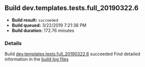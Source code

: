 ## Build dev.templates.tests.full_20190322.6
- **Build result:** `succeeded`
- **Build queued:** 3/22/2019 7:21:38 PM
- **Build duration:** 172.76 minutes
### Details
Build [dev.templates.tests.full_20190322.6](https://winappstudio.visualstudio.com/web/build.aspx?pcguid=a4ef43be-68ce-4195-a619-079b4d9834c2&builduri=vstfs%3a%2f%2f%2fBuild%2fBuild%2f27349) succeeded
Find detailed information in the [build log files](https://uwpctdiags.blob.core.windows.net/buildlogs/dev.templates.tests.full_20190322.6_logs.zip)
